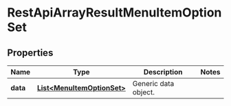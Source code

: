 
# RestApiArrayResultMenuItemOptionSet

## Properties
Name | Type | Description | Notes
------------ | ------------- | ------------- | -------------
**data** | [**List&lt;MenuItemOptionSet&gt;**](MenuItemOptionSet.md) | Generic data object. | 



